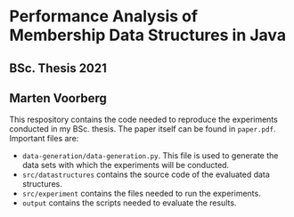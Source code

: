 # Performance Analysis of Membership Data Structures in Java
## BSc. Thesis 2021
## Marten Voorberg

This respository contains the code needed to reproduce the experiments conducted in my BSc. thesis. The paper itself can be found in `paper.pdf`. Important files are:
- `data-generation/data-generation.py`. This file is used to generate the data sets with which the experiments will be conducted.
- `src/datastructures` contains the source code of the evaluated data structures.
- `src/experiment` contains the files needed to run the experiments.
- `output` contains the scripts needed to evaluate the results.
